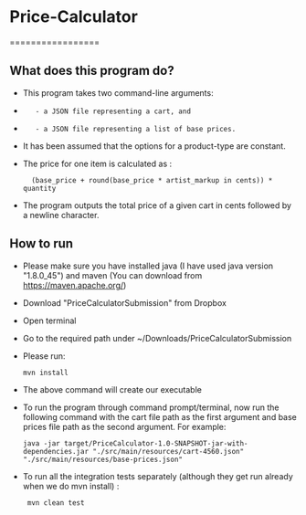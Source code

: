 # Price-Calculator
=================

## What does this program do?
* This program takes two command-line arguments:
*        - a JSON file representing a cart, and
*        - a JSON file representing a list of base prices.
* It has been assumed that the options for a product-type are constant.
* The price for one item is calculated as :

        (base_price + round(base_price * artist_markup in cents)) * quantity

* The program outputs the total price of a given cart in cents followed by a newline character.

## How to run
* Please make sure you have installed java (I have used java version "1.8.0_45") and maven (You can download from https://maven.apache.org/)
* Download "PriceCalculatorSubmission" from Dropbox
* Open terminal
* Go to the required path under ~/Downloads/PriceCalculatorSubmission
* Please run:

      mvn install

* The above command will create our executable
* To run the program through command prompt/terminal, now run the following command with the cart file path as the
  first argument and base prices file path as the second argument. For example:

      java -jar target/PriceCalculator-1.0-SNAPSHOT-jar-with-dependencies.jar "./src/main/resources/cart-4560.json" "./src/main/resources/base-prices.json"

* To run all the integration tests separately (although they get run already when we do mvn install) :

       mvn clean test